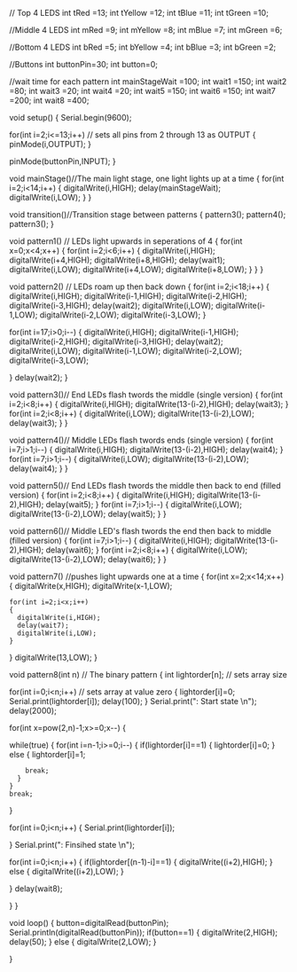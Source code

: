// Top 4 LEDS
int tRed =13;
int tYellow =12;
int tBlue =11;
int tGreen =10;

//Middle 4 LEDS
int mRed =9;
int mYellow =8;
int mBlue =7;
int mGreen =6;

//Bottom 4 LEDS
int bRed =5;
int bYellow =4;
int bBlue =3;
int bGreen =2;

//Buttons
int buttonPin=30;
int button=0;

//wait time for each pattern 
int mainStageWait =100;
int wait1 =150;
int wait2 =80;
int wait3 =20;
int wait4 =20;
int wait5 =150;
int wait6 =150;
int wait7 =200;
int wait8 =400;



void setup() 
{
  Serial.begin(9600);
  
  for(int i=2;i<=13;i++) // sets all pins from 2 through 13 as OUTPUT
  {
  pinMode(i,OUTPUT);
  }

  pinMode(buttonPin,INPUT);
}


 void mainStage()//The main light stage, one light lights up at a time
 {
  for(int i=2;i<14;i++)
  {
    digitalWrite(i,HIGH);
    delay(mainStageWait);
    digitalWrite(i,LOW);
  }
 }

  void transition()//Transition stage between patterns
 {
  pattern3();
  pattern4();
  pattern3();
 }
 
void pattern1() // LEDs light upwards in seperations of 4
{
  for(int x=0;x<4;x++)
  {
  for(int i=2;i<6;i++)
  {
    digitalWrite(i,HIGH);
    digitalWrite(i+4,HIGH);
    digitalWrite(i+8,HIGH);
    delay(wait1);
    digitalWrite(i,LOW);
    digitalWrite(i+4,LOW);
    digitalWrite(i+8,LOW);
  }
  }
 }

 void pattern2() // LEDs roam up then back down
 {
   for(int i=2;i<18;i++)
  {
    digitalWrite(i,HIGH);
    digitalWrite(i-1,HIGH);
    digitalWrite(i-2,HIGH);
    digitalWrite(i-3,HIGH);
    delay(wait2);
    digitalWrite(i,LOW);
    digitalWrite(i-1,LOW);
    digitalWrite(i-2,LOW);
    digitalWrite(i-3,LOW); 
  }

  for(int i=17;i>0;i--)
  {
    digitalWrite(i,HIGH);
    digitalWrite(i-1,HIGH);
    digitalWrite(i-2,HIGH);
    digitalWrite(i-3,HIGH);
    delay(wait2);
    digitalWrite(i,LOW);
    digitalWrite(i-1,LOW);
    digitalWrite(i-2,LOW);
    digitalWrite(i-3,LOW); 
    
  }
  delay(wait2);
 }

void pattern3()// End LEDs flash twords the middle (single version)
 {
  for(int i=2;i<8;i++)
  {
    digitalWrite(i,HIGH);
    digitalWrite(13-(i-2),HIGH);
    delay(wait3);
  }
    for(int i=2;i<8;i++)
  {
    digitalWrite(i,LOW);
    digitalWrite(13-(i-2),LOW);
    delay(wait3);
  }
 }

 void pattern4()// Middle LEDs flash twords ends (single version)
 {
      for(int i=7;i>1;i--)
  {
    digitalWrite(i,HIGH);
    digitalWrite(13-(i-2),HIGH);
    delay(wait4);
  }
        for(int i=7;i>1;i--)
  {
    digitalWrite(i,LOW);
    digitalWrite(13-(i-2),LOW);
    delay(wait4);
  }
 }
 
 void pattern5()// End LEDs flash twords the middle then back to end (filled version)
 {
   for(int i=2;i<8;i++)
  {
    digitalWrite(i,HIGH);
    digitalWrite(13-(i-2),HIGH);
    delay(wait5);
  }
      for(int i=7;i>1;i--)
  {
    digitalWrite(i,LOW);
    digitalWrite(13-(i-2),LOW);
    delay(wait5);
  }
 }
 
 void pattern6()// Middle LED's flash twords the end then back to middle (filled version)
 {
  for(int i=7;i>1;i--)
  {
    digitalWrite(i,HIGH);
    digitalWrite(13-(i-2),HIGH);
    delay(wait6);
  }
  for(int i=2;i<8;i++)
  {
    digitalWrite(i,LOW);
    digitalWrite(13-(i-2),LOW);
    delay(wait6);
  }
 }

 
 
 void pattern7() //pushes light upwards one at a time
 {
  for(int x=2;x<14;x++)
  {
    digitalWrite(x,HIGH);
    digitalWrite(x-1,LOW);
   
    for(int i=2;i<x;i++)
    {
      digitalWrite(i,HIGH);
      delay(wait7);
      digitalWrite(i,LOW);
    }
  }
  digitalWrite(13,LOW);
 }

 void pattern8(int n) // The binary pattern
 {
  int lightorder[n]; // sets array size

  for(int i=0;i<n;i++) // sets array at value zero
  {
    lightorder[i]=0;
    Serial.print(lightorder[i]);
    delay(100);
  }
  Serial.print(": Start state \n");
  delay(2000);

  for(int x=pow(2,n)-1;x>=0;x--)
  {
    
  while(true)
  {
    for(int i=n-1;i>=0;i--)
    {
      if(lightorder[i]==1)
      {
        lightorder[i]=0;
      }
      else
      {
        lightorder[i]=1;
        
        break;
      }
    }
    break;
  }

   for(int i=0;i<n;i++) 
  {
    Serial.print(lightorder[i]);
   
  }
  Serial.print(": Finsihed state \n");
  

  
 for(int i=0;i<n;i++)
 {
  if(lightorder[(n-1)-i]==1)
  {
    digitalWrite((i+2),HIGH);
  }
  else
  {
    digitalWrite((i+2),LOW);
  }
  
 }
 delay(wait8);   
    
  }
  }
 

 
void loop() 
{
  button=digitalRead(buttonPin);
   Serial.println(digitalRead(buttonPin));
   if(button==1)
   {
    digitalWrite(2,HIGH);
    delay(50);
   }
   else
   {
    digitalWrite(2,LOW);
   }
     
}

